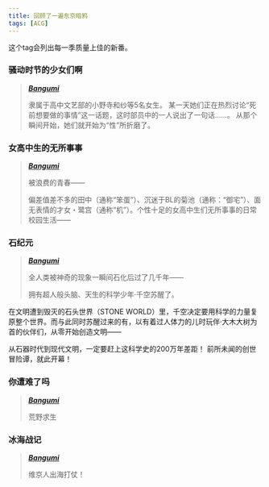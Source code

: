 ```yaml
---
title: 回顾了一遍东京暗鸦
tags: [ACG]
---
```

这个tag会列出每一季质量上佳的新番。


### 骚动时节的少女们啊
> [***Bangumi***](http://bangumi.tv/subject/268070)
> 
> 隶属于高中文艺部的小野寺和纱等5名女生。
某一天她们正在热烈讨论“死前想要做的事情”这一话题，这时部员中的一人说出了一句话……。
从那个瞬间开始，她们就开始为“性”所折磨了。

### 女高中生的无所事事
> [***Bangumi***](http://bangumi.tv/subject/265708)
> 
> 被浪费的青春——
> 
> 偏差值差不多的田中（通称“笨蛋”）、沉迷于BL的菊池（通称：“御宅”）、面无表情的才女・鹭宫（通称“机”）。个性十足的女高中生们无所事事的日常校园生活——


### 石纪元
>[***Bangumi***](http://bangumi.tv/subject/266794)
>
>全人类被神奇的现象一瞬间石化后过了几千年——
>
>拥有超人般头脑、天生的科学少年·千空苏醒了。
>
>
在文明遭到毁灭的石头世界（STONE WORLD）里，千空决定要用科学的力量复原整个世界。而与此同时苏醒过来的有，以有着过人体力的儿时玩伴·大木大树为首的伙伴们，从零开始创造文明——
>
从石器时代到现代文明，一定要赶上这科学史的200万年差距！
前所未闻的创世冒险谭，就此开幕！


### 你遭难了吗
>[***Bangumi***](http://bangumi.tv/subject/276187)
>
>荒野求生


### 冰海战记
>[***Bangumi***](http://bangumi.tv/subject/240386)
>
>维京人出海打仗！


